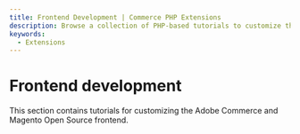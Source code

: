 ```yaml
---
title: Frontend Development | Commerce PHP Extensions
description: Browse a collection of PHP-based tutorials to customize the Adobe Commerce and Magento Open Source frontend experience.
keywords:
  - Extensions
---
```


# Frontend development

This section contains tutorials for customizing the Adobe Commerce and Magento Open Source frontend.
